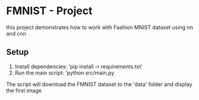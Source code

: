 # FMNIST - Project 
this project demonstrates how to work with Fashion MNIST dataset using nn and cnn  


## Setup 
1. Install dependencies: 'pip install -r requirements.txt' 
2. Run the main script: 'python src/main.py 

The script will download the FMNIST dataset to the 'data' folder and display the first image 

